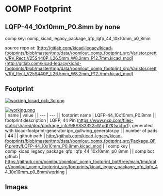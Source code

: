 # OOMP Footprint  
## LQFP-44_10x10mm_P0.8mm  by none  
  
oomp key: oomp_kicad_legacy_package_qfp_lqfp_44_10x10mm_p0_8mm  
  
source repo at: [http://gitlab.com/kicad-legacy/kicad-footprints/blob/master/tmp/data//oomlout_oomp_footprint_src/Varistor.pretty/RV_Rect_V25S440P_L26.5mm_W8.2mm_P12.7mm.kicad_mod](http://gitlab.com/kicad-legacy/kicad-footprints/blob/master/tmp/data//oomlout_oomp_footprint_src/Varistor.pretty/RV_Rect_V25S440P_L26.5mm_W8.2mm_P12.7mm.kicad_mod)  
## Footprint  
  
[![working_kicad_pcb_3d.png](working_kicad_pcb_3d_600.png)](working_kicad_pcb_3d.png)  
  
[![working.png](working_600.png)](working.png)  
| name | value | 
| --- | --- | 
| footprint name | LQFP-44_10x10mm_P0.8mm | 
| footprint description | LQFP, 44 Pin (https://www.nxp.com/files-static/shared/doc/package_info/98ASS23225W.pdf?&fsrch=1), generated with kicad-footprint-generator ipc_gullwing_generator.py | 
| number of pads | 44 | 
| github path | http://github.com/kicad-legacy/kicad-footprints/blob/master/tmp/data//oomlout_oomp_footprint_src/Package_QFP.pretty/LQFP-44_10x10mm_P0.8mm.kicad_mod | 
| oomp key | oomp_kicad_legacy_package_qfp_lqfp_44_10x10mm_p0_8mm | 
| oomp bot github | https://github.com/oomlout/oomlout_oomp_footprint_bot/tree/main/tmp/data//oomlout_oomp_footprint_src/footprints/kicad_legacy_package_qfp_lqfp_44_10x10mm_p0_8mm/working | 
## Images  
